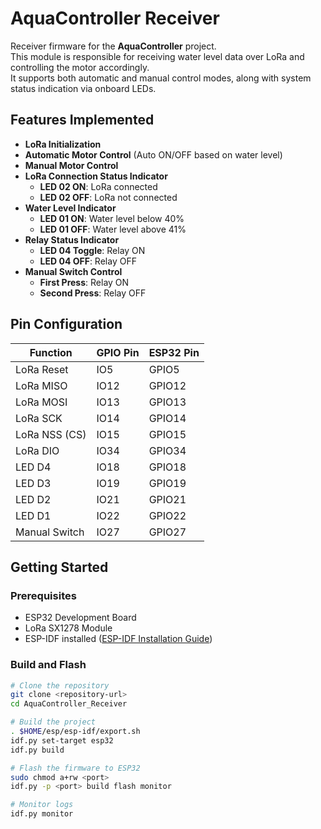 # AquaController Receiver

Receiver firmware for the **AquaController** project.  
This module is responsible for receiving water level data over LoRa and controlling the motor accordingly.  
It supports both automatic and manual control modes, along with system status indication via onboard LEDs.

## Features Implemented

- **LoRa Initialization**
- **Automatic Motor Control** (Auto ON/OFF based on water level)
- **Manual Motor Control**
- **LoRa Connection Status Indicator**
  - **LED 02 ON**: LoRa connected
  - **LED 02 OFF**: LoRa not connected
- **Water Level Indicator**
  - **LED 01 ON**: Water level below 40%
  - **LED 01 OFF**: Water level above 41%
- **Relay Status Indicator**
  - **LED 04 Toggle**: Relay ON
  - **LED 04 OFF**: Relay OFF
- **Manual Switch Control**
  - **First Press**: Relay ON
  - **Second Press**: Relay OFF

## Pin Configuration

| Function           | GPIO Pin | ESP32 Pin |
|-------------------|----------|-----------|
| LoRa Reset        | IO5      | GPIO5     |
| LoRa MISO         | IO12     | GPIO12    |
| LoRa MOSI         | IO13     | GPIO13    |
| LoRa SCK          | IO14     | GPIO14    |
| LoRa NSS (CS)     | IO15     | GPIO15    |
| LoRa DIO          | IO34     | GPIO34    |
| LED D4            | IO18     | GPIO18    |
| LED D3            | IO19     | GPIO19    |
| LED D2            | IO21     | GPIO21    |
| LED D1            | IO22     | GPIO22    |
| Manual Switch     | IO27     | GPIO27    |

## Getting Started

### Prerequisites

- ESP32 Development Board
- LoRa SX1278 Module
- ESP-IDF installed ([ESP-IDF Installation Guide](https://docs.espressif.com/projects/esp-idf/en/latest/esp32/get-started/))

### Build and Flash

```bash
# Clone the repository
git clone <repository-url>
cd AquaController_Receiver

# Build the project
. $HOME/esp/esp-idf/export.sh
idf.py set-target esp32
idf.py build

# Flash the firmware to ESP32
sudo chmod a+rw <port>
idf.py -p <port> build flash monitor

# Monitor logs
idf.py monitor





